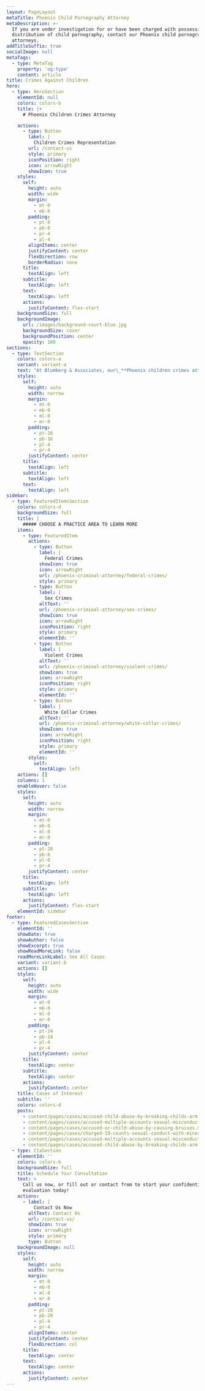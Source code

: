 ```yaml
---
layout: PageLayout
metaTitle: Phoenix Child Pornography Attorney
metaDescription: >-
  If you are under investigation for or have been charged with possession or
  distribution of child pornography, contact our Phoenix child pornography
  attorneys.
addTitleSuffix: true
socialImage: null
metaTags:
  - type: MetaTag
    property: 'og:type'
    content: article
title: Crimes Against Children
hero:
  - type: HeroSection
    elementId: null
    colors: colors-b
    title: |+
      # Phoenix Children Crimes Attorney

    actions:
      - type: Button
        label: |
          Children Crimes Representation
        url: /contact-us
        style: primary
        iconPosition: right
        icon: arrowRight
        showIcon: true
    styles:
      self:
        height: auto
        width: wide
        margin:
          - mt-0
          - mb-0
        padding:
          - pt-8
          - pb-8
          - pr-4
          - pl-4
        alignItems: center
        justifyContent: center
        flexDirection: row
        borderRadius: none
      title:
        textAlign: left
      subtitle:
        textAlign: left
      text:
        textAlign: left
      actions:
        justifyContent: flex-start
    backgroundSize: full
    backgroundImage:
      url: /images/background-court-blue.jpg
      backgroundSize: cover
      backgroundPosition: center
      opacity: 100
sections:
  - type: TextSection
    colors: colors-a
    variant: variant-a
    text: "At Blumberg & Associates, our\_**Phoenix children crimes attorneys**\_are committed to defending people throughout Arizona who are charged with dangerous crimes against children. Dangerous crimes against children are those sex offenses that are committed against children under the age of 15 years old. Typical dangerous crimes against children include:\n\n*   **Sexual Conduct with a Minor**\_(some penetration or what is known as “manual masturbatory conduct”), and\n\n*   **Molestation of a Child**\_(the direct or indirect touching of a child under the age of 15 for sexual interest)\n\n*   **Sexual Exploitation of a Minor**\_(possession or distribution of child porn)\n\nIt should be noted that child molestation includes direct or indirect touching over a child’s clothing. Additionally, if a child is forced to touch the adult in a private part over the adult’s clothing, for sexual interest, the molestation has occurred.\n\n## SENTENCING IN DANGEROUS CRIMES AGAINST CHILDREN\n\nThe most severe portion of the Arizona’s mandatory sentencing laws concerns Dangerous Crimes against Children.\n\n**Sentencing – Sexual Conduct with a Minor**\n\nSexual Conduct with a Minor is the most severe crime with which a person can be charged in the State of Arizona, short of Murder in the First Degree. The sentence for one count of Sexual Conduct with a Minor under the age of 15 is a minimum of 13 years, a presumptive term of 20 years and an aggravated term of 27 years. All of the terms of imprisonment must be served day for day: there is no early release provision.\n\nThe Arizona Revised Statutes pertaining to sentencing for Sexual Conduct with a Minor also provide that the term of imprisonment must be served consecutively to any other sentence for any other offense committed at any time. Consequently, if a person is on parole when sentenced, or is sentenced to other criminal acts during the same trial, none of the offenses may run concurrently, or at the same time as, the imprisonment for any other offense.\n\nThere is no probation eligibility for the crimes of Sexual Conduct with a Minor or Sexual Molestation.\n\n**Sentencing – Molestation**\n\nOne count of Molestation is punishable by a minimum of 10 years, a presumptive term of 17 years and a maximum of 24 years in prison. The term of imprisonment must be served day for day: there is no provision for early release.\n\n## PROBATION IN DANGEROUS CRIMES AGAINST CHILDREN CASES\n\nUnder the right circumstances, a person charged with a Dangerous Crimes against Children offense can have the charge reduced to an “attempt” of one of these crimes, which may make them probation eligible. On occasion, the County Attorney’s Office will stipulate to probation, but more often, they will give a person a “no agreements” plea, in which case the individual’s attorney must advocate before the Court for probation for one’s client.\n\n## EXPERTS IN ARIZONA DANGEROUS CRIMES AGAINST CHILDREN CASES\n\nWhen you retain an Arizona sexual offense lawyer to represent you in a Dangerous Crimes Against Children case, the lawyer must be familiar with the use of experts. Expert testimony is very important in\_*defending dangerous crimes against children charges*, particularly with respect to a syndrome known as the Child Sexual Abuse Accommodation Syndrome (CSAAS). The State often utilizes an expert to testify about a variety of theories stemming from this syndrome, including so-called “characteristics” of sex offenders and the so-called “victim cycle”. At Blumberg & Associates, through our years of criminal defense experience, we have developed relationships with some of the best and most distinguished criminal defense experts in the country.\n\nFor more information about sex offenses and some recent case, please visit our Sex Offenses Practice Center and Recent Results page.\n\n## CONTACT OUR DANGEROUS CRIMES AGAINST CHILDREN DEFENSE ATTORNEYS\n\nOur Arizona attorneys routinely provide legal advice and representation to people charged with dangerous crimes against children. We represent clients from across the state of Arizona including Maricopa County, Yavapai County, Coconino County, Pinal County, and the cities of Phoenix, Mesa, Peoria, Tempe, Scottsdale, Prescott, Tucson, and Flagstaff.\n\nIf you have been charged with a dangerous crime against a child, please contact Blumberg & Associates. When your future is on the line, you need an [Arizona sexual offense law firm](https://azblumberglaw.com/phoenix-criminal-attorney/sexual-assault/) where skill and experience are more than just a slogan.\n"
    styles:
      self:
        height: auto
        width: narrow
        margin:
          - mt-0
          - mb-0
          - ml-0
          - mr-0
        padding:
          - pt-16
          - pb-16
          - pl-4
          - pr-4
        justifyContent: center
      title:
        textAlign: left
      subtitle:
        textAlign: left
      text:
        textAlign: left
sidebar:
  - type: FeaturedItemsSection
    colors: colors-d
    backgroundSize: full
    title: |
      ##### CHOOSE A PRACTICE AREA TO LEARN MORE
    items:
      - type: FeaturedItem
        actions:
          - type: Button
            label: |
              Federal Crimes
            showIcon: true
            icon: arrowRight
            url: /phoenix-criminal-attorney/federal-crimes/
            style: primary
          - type: Button
            label: |
              Sex Crimes
            altText: ''
            url: /phoenix-criminal-attorney/sex-crimes/
            showIcon: true
            icon: arrowRight
            iconPosition: right
            style: primary
            elementId: ''
          - type: Button
            label: |
              Violent Crimes
            altText: ''
            url: /phoenix-criminal-attorney/violent-crimes/
            showIcon: true
            icon: arrowRight
            iconPosition: right
            style: primary
            elementId: ''
          - type: Button
            label: |
              White Collar Crimes
            altText: ''
            url: /phoenix-criminal-attorney/white-collar-crimes/
            showIcon: true
            icon: arrowRight
            iconPosition: right
            style: primary
            elementId: ''
        styles:
          self:
            textAlign: left
    actions: []
    columns: 1
    enableHover: false
    styles:
      self:
        height: auto
        width: narrow
        margin:
          - mt-0
          - mb-0
          - ml-0
          - mr-0
        padding:
          - pt-20
          - pb-8
          - pl-8
          - pr-4
        justifyContent: center
      title:
        textAlign: left
      subtitle:
        textAlign: left
      actions:
        justifyContent: flex-start
    elementId: sidebar
footer:
  - type: FeaturedCasesSection
    elementId: ''
    showDate: true
    showAuthor: false
    showExcerpt: true
    showReadMoreLink: false
    readMoreLinkLabel: See All Cases
    variant: variant-b
    actions: []
    styles:
      self:
        height: auto
        width: wide
        margin:
          - mt-0
          - mb-0
          - ml-0
          - mr-0
        padding:
          - pt-24
          - pb-24
          - pl-4
          - pr-4
        justifyContent: center
      title:
        textAlign: center
      subtitle:
        textAlign: center
      actions:
        justifyContent: center
    title: Cases of Interest
    subtitle: ''
    colors: colors-d
    posts:
      - content/pages/cases/accused-child-abuse-by-breaking-childs-arm.md
      - content/pages/cases/accused-multiple-accounts-sexual-misconduct.md
      - content/pages/cases/accused-or-child-abuse-by-causing-bruises.md
      - content/pages/cases/charged-19-counts-sexual-conduct-with-minor.md
      - content/pages/cases/accused-multiple-accounts-sexual-misconduct.md
      - content/pages/cases/accused-child-abuse-by-breaking-childs-arm.md
  - type: CtaSection
    elementId: ''
    colors: colors-b
    backgroundSize: full
    title: Schedule Your Consultation
    text: >
      Call us now, or fill out or contact from to start your confidential case
      evaluation today!
    actions:
      - label: |
          Contact Us Now
        altText: Contact Us
        url: /contact-us/
        showIcon: true
        icon: arrowRight
        style: primary
        type: Button
    backgroundImage: null
    styles:
      self:
        height: auto
        width: narrow
        margin:
          - mt-0
          - mb-0
          - ml-0
          - mr-0
        padding:
          - pt-28
          - pb-28
          - pl-4
          - pr-4
        alignItems: center
        justifyContent: center
        flexDirection: col
      title:
        textAlign: center
      text:
        textAlign: center
      actions:
        justifyContent: center
---
```

